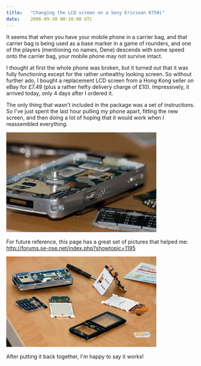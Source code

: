 ```yaml
---
title:   "Changing the LCD screen on a Sony Ericsson K750i"
date:    2006-09-30 00:10:00 UTC
---
```


It seems that when you have your mobile phone in a carrier bag, and that carrier bag is being used as a base marker in a game of rounders, and one of the players (mentioning no names, Dene) descends with some speed onto the carrier bag, your mobile phone may not survive intact.

I thought at first the whole phone was broken, but it turned out that it was fully functioning except for the rather unhealthy looking screen. So without further ado, I bought a replacement LCD screen from a Hong Kong seller on eBay for £7.49 (plus a rather hefty delivery charge of £10). Impressively, it arrived today, only 4 days after I ordered it.

The only thing that wasn't included in the package was a set of instructions. So I've just spent the last hour pulling my phone apart, fitting the new screen, and then doing a lot of hoping that it would work when I reassembled everything.

![](/assets/posts/changing-k750i-screen-1.jpg)

For future reference, this page has a great set of pictures that helped me:
<a href="http://forums.se-nse.net/index.php?showtopic=1195">http://forums.se-nse.net/index.php?showtopic=1195</a>

![](/assets/posts/changing-k750i-screen-2.jpg)

After putting it back together, I'm happy to say it works!
